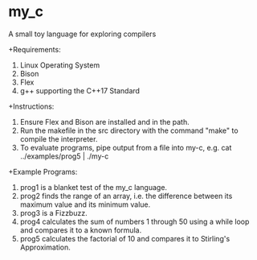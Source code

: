 # my_c
A small toy language for exploring compilers

+Requirements:
1) Linux Operating System
2) Bison
3) Flex
4) g++ supporting the C++17 Standard

+Instructions:
1) Ensure Flex and Bison are installed and in the path.
2) Run the makefile in the src directory with the command "make" to compile the interpreter.
3) To evaluate programs, pipe output from a file into my-c, e.g. cat ../examples/prog5 | ./my-c

+Example Programs:
1) prog1 is a blanket test of the my_c language.
2) prog2 finds the range of an array, i.e. the difference between its maximum value and its minimum value.
3) prog3 is a Fizzbuzz.
4) prog4 calculates the sum of numbers 1 through 50 using a while loop and compares it to a known formula. 
5) prog5 calculates the factorial of 10 and compares it to Stirling's Approximation.
